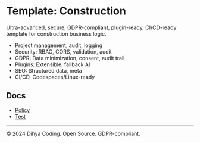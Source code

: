 # Template: Construction

Ultra-advanced, secure, GDPR-compliant, plugin-ready, CI/CD-ready template for construction business logic.

- Project management, audit, logging
- Security: RBAC, CORS, validation, audit
- GDPR: Data minimization, consent, audit trail
- Plugins: Extensible, fallback AI
- SEO: Structured data, meta
- CI/CD, Codespaces/Linux-ready

## Docs
- [Policy](./policy.md)
- [Test](./test_construction.js)

---
© 2024 Dihya Coding. Open Source. GDPR-compliant.
